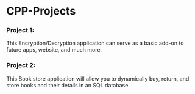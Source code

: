 # CPP-Projects

### Project 1:
This Encryption/Decryption application can serve as a basic add-on to future apps, website, and much more.

### Project 2:
This Book store application will allow you to dynamically buy, return, and store books and their details in an SQL database. 